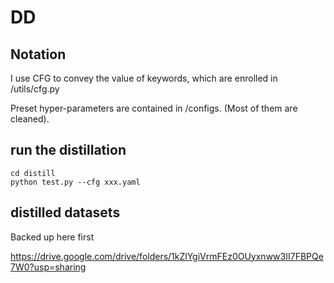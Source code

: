 # DD
## Notation
I use CFG to convey the value of keywords, which are enrolled in /utils/cfg.py

Preset hyper-parameters are contained in /configs. (Most of them are cleaned).

## run the distillation
```
cd distill
python test.py --cfg xxx.yaml
```

## distilled datasets
Backed up here first

https://drive.google.com/drive/folders/1kZlYgiVrmFEz0OUyxnww3II7FBPQe7W0?usp=sharing
